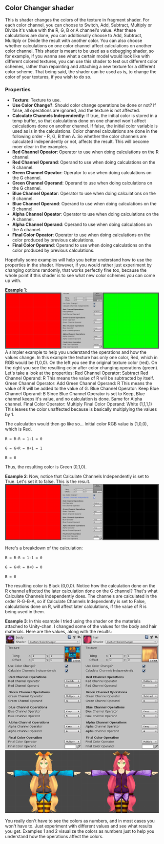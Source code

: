 ## Color Changer shader ##

This is shader changes the colors of the texture in fragment shader. For each color channel, you can choose to Switch, Add, Subtract, Multiply or Divide it's value with the R, G, B or A channel's value. After these calculations are done, you can additionally choose to Add, Subtract, Multiply or Divide the result with another color. You can also choose whether calculations on one color channel affect calculations on another color channel. This shader is meant to be used as a debugging shader, so for example, if you wanna see what a certain model would look like with different colored textures, you can use this shader to test out different color schemes, rather than repainting and attaching a new texture for a different color scheme. That being said, the shader can be used as is, to change the color of your textures, if you wish to do so.

### Properties ###

- __Texture__: Texture to use.
- __Use Color Change?__: Should color change operations be done or not? If false, all operations are ignored, and the texture is not affected.
- __Calculate Channels Independently__: If true, the initial color is stored in a temp buffer, so that calculations done on one channel won't affect calculations done on another channel. If false, the initial color variable is used as is in the calculations. Color channel calculations are done in the following order - R, G, B then A. So whether the color channels are calculated independently or not, affects the result. This will become moer clear in the examples.
- __Red Channel Opeator__: Operator to use when doing calculations on the R channel.
- __Red Channel Operand__: Operand to use when doing calculations on the R channel.
- __Green Channel Opeator__: Operator to use when doing calculations on the G channel.
- __Green Channel Operand__: Operand to use when doing calculations on the G channel.
- __Blue Channel Opeator__: Operator to use when doing calculations on the B channel.
- __Blue Channel Operand__: Operand to use when doing calculations on the B channel.
- __Alpha Channel Opeator__: Operator to use when doing calculations on the A channel.
- __Alpha Channel Operand__: Operand to use when doing calculations on the A channel.
- __Final Color Opeator__: Operator to use when doing calculations on the color produced by previous calculations.
- __Final Color Operand__: Operand to use when doing calculations on the color produced by previous calculations.

Hopefully some examples will help you better understand how to use the properties in the shader. However, if you would rather just experiment by changing options randomly, that works perfectly fine too, because the whole point if this shader is to see what new color schemes you can come up with.

__Example 1__: 
![Example1](https://github.com/Demkeys/DemkeysUnityShaders/blob/master/ColorChanger/ExamplePic1.png)
A simpler example to help you understand the operations and how the values change. In this example the texture has only one color, Red, which in RGB would be (1,0,0). On the left you see the original texture color (red). On the right you see the resulting color after color changing operations (green). Let's take a look at the properties:
Red Channel Operator: Subtract
Red Channel Operand: R
This means the value of R will be subtracted by itself.
Green Channel Operator: Add
Green Channel Operand: R
This means the value of R will be added to the value of G.
Blue Channel Operator: Keep
Blue Channel Operand: B
Since Blue Channel Operator is set to Keep, Blue channel keeps it's value, and no calculation is done. Same for Alpha channel.
Final Color Operator: Multiply
Final Color Operand: White (1,1,1,1)
This leaves the color unaffected because is basically multiplying the values by 1.

The calculation would then go like so...
Initial color RGB value is (1,0,0), which is Red.

`R = R-R = 1-1 = 0`

`G = G+R = 0+1 = 1`

`B = 0`

Thus, the resulting color is Green (0,1,0).

__Example 2__:
Now, notice that Calculate Channels Independently is set to True. Let's set it to false. This is the result.
![Example2](https://github.com/Demkeys/DemkeysUnityShaders/blob/master/ColorChanger/ExamplePic2.png)

Here's a breakdown of the calculation:

`R = R-R = 1-1 = 0`

`G = G+R = 0+0 = 0`

`B = 0`

The resulting color is Black (0,0,0). Notice how the calculation done on the R channel affected the later calculation done on the G channel? That's what Calculate Channels Independently does. The channels are calculated in the order R-G-B-A, so if Calculate Channels Independently is set to False, calculations done on R, will affect later calculations, if the value of R is being used in them.

__Example 3__:
In this example I tried using the shader on the materials attached to Unity-chan. I changed some of the values for the body and hair materials. Here are the values, along with the results:
![Example3_2](https://github.com/Demkeys/DemkeysUnityShaders/blob/master/ColorChanger/ExamplePic3_2.png)
![Example3_1](https://github.com/Demkeys/DemkeysUnityShaders/blob/master/ColorChanger/ExamplePic3_1.png)

You really don't have to see the colors as numbers, and in most cases you won't have to. Just experiment with different values and see what results you get. Examples 1 and 2 visualize the colors as numbers just to help you understand how the operations affect the colors.

